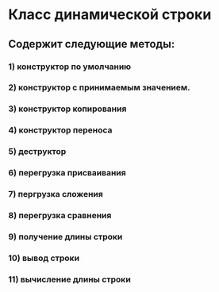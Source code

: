 # Класс динамической строки
## Содержит следующие методы:
### 1) конструктор по умолчанию
### 2) конструктор с принимаемым значением.
### 3) конструктор копирования
### 4) конструктор переноса
### 5) деструктор
### 6) перегрузка присваивания
### 7) пергрузка сложения
### 8) перегрузка сравнения
### 9) получение длины строки
### 10) вывод строки
### 11) вычисление длины строки
